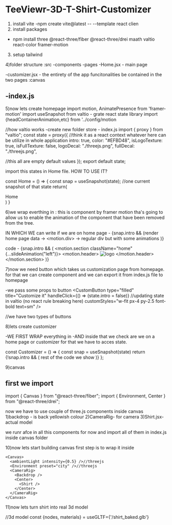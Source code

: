 # TeeViewr-3D-T-Shirt-Customizer

1. install vite
   -npm create vite@latest -- --template react clien
2. install packages

- npm install three @react-three/fiber @react-three/drei maath valtio react-color framer-motion

3. setup tailwind

4)folder structure
:src
-components
-pages
-Home.jsx - main page

-customizer.jsx - the entirety of the app funcitonalities be contained in the two pages
:canvas

## -index.js

5)now lets create homepage
import motion, AnimatePresence from 'framer-motion'
import useSnapshot from valtio - grate react state library
import {headContainerAnimation,etc} from '../config/motion

//how valtio works
-create new folder store - index.js
import { proxy } from "valtio";
const state = proxy({
//think it as a react context whatever here can be utilize in whole application
intro: true,
color: "#EFBD48",
isLogoTexture: true,
isFullTexture: false,
logoDecal: "./threejs.png",
fullDecal: "./threejs.png",

//this all are empty default values
});
export default state;

import this states in Home file.
HOW TO USE IT?

const Home = () => {
const snap = useSnapshot(state); //one current snapshot of that state
return(

<div>Home</div>
)
}

6)we wrap everthing in <AnimatePresence>: this is component by framer motion tha's going to allow us to enable the animation of the component that have been removed from the tree.

IN WHICH WE can write if we are on home page - {snap.intro && (render home page data -> <motion.div> -> regular div but with some animations )}

code -
<AnimatePresence>
{snap.intro && (
<motion.section className="home" {...slideAnimation("left")}>
<motion.header>
<img
              src="./threejs.png"
              alt="logo"
              className="w-8 h-8 object-contain"
            />
</motion.header>
</motion.section>
)}
</AnimatePresence>

7)now we need button which takes us customization page from homepage.
for that we can create <CustomButton /> component
and we can export it from index.js file to homepage

-we pass some props to button
<CustomButton
type="filled"
title="Customize it"
handleClick={() => (state.intro = false)} //updating state in valtio (no react rule breaking here)
customStyles="w-fit px-4 py-2.5 font-bold text=sm"
/>

//we have two types of buttons

8)lets create customizer

-WE FIRST WRAP everything in <AnimatePresence>
-AND inside that we check are we on a home page or customizer
for that we have to acces state.

<!-- - const snap = useSnapshot(state) -->

const Customizer = () => {
const snap = useSnapshot(state)
return <AnimatePresence>
{!snap.intro && (
rest of the code we show
)}
</AnimatePresence>
};

9)canvas

## first we import

import { Canvas } from "@react-three/fiber";
import { Environment, Center } from "@react-three/drei";

now we have to use couple of three.js components inside canvas
1)backdrop - is back yellowish colour
2)CameraRig- for camera
3)Shirt.jsx-actual model

we runr afce in all this components for now and import all of them in index.js inside canvas folder

10)now lets start building canvas first step is to wrap it inside <canvas></canvas>

    <Canvas>
      <ambientLight intensity={0.5} />//threejs
      <Environment preset="city" />//threejs
      <CameraRig>
        <Backdrop />
        <Center>
          <Shirt />
        </Center>
      </CameraRig>
    </Canvas>

11)now lets turn shirt into real 3d model

//3d model
const {nodes, materials} = useGLTF={'/shirt_baked.glb'}
